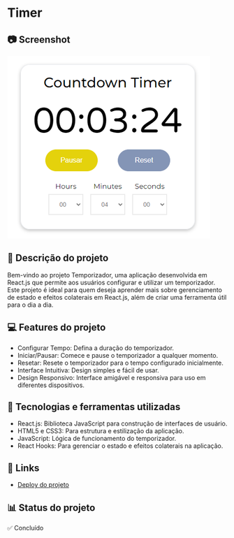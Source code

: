 # Timer 

## 📷 Screenshot
![Screenshot](https://github.com/Iago-Santos-Sousa/Timer/blob/main/Captura%20de%20tela%202024-08-07%20221836.png?raw=true)

## 📝 Descrição do projeto
Bem-vindo ao projeto Temporizador, uma aplicação desenvolvida em React.js que permite aos usuários configurar e utilizar um temporizador. Este projeto é ideal para quem deseja aprender mais sobre gerenciamento de estado e efeitos colaterais em React.js, além de criar uma ferramenta útil para o dia a dia.

## 💻 Features do projeto
- Configurar Tempo: Defina a duração do temporizador.
- Iniciar/Pausar: Comece e pause o temporizador a qualquer momento.
- Resetar: Resete o temporizador para o tempo configurado inicialmente.
- Interface Intuitiva: Design simples e fácil de usar.
- Design Responsivo: Interface amigável e responsiva para uso em diferentes dispositivos.

## 🚀 Tecnologias e ferramentas utilizadas
- React.js: Biblioteca JavaScript para construção de interfaces de usuário.
- HTML5 e CSS3: Para estrutura e estilização da aplicação.
- JavaScript: Lógica de funcionamento do temporizador.
- React Hooks: Para gerenciar o estado e efeitos colaterais na aplicação.

## 📌 Links 
 - [Deploy do projeto](https://iago-santos-sousa.github.io/Timer/)

## 📊 Status do projeto
✅ Concluído
